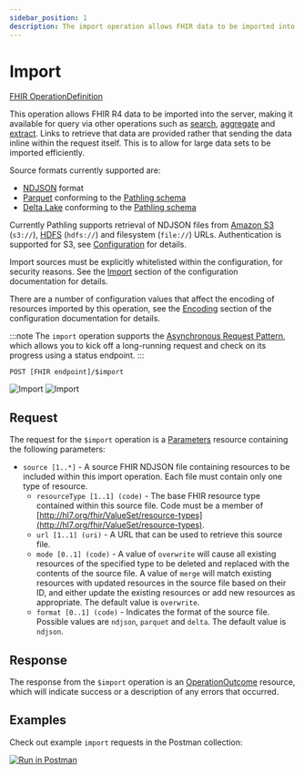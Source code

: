 ```yaml
---
sidebar_position: 1
description: The import operation allows FHIR data to be imported into the server, making it available for query via other operations such as search, aggregate and extract.
---
```


# Import

[FHIR OperationDefinition](https://pathling.csiro.au/fhir/OperationDefinition/import-7)

This operation allows FHIR R4 data to be imported into the server, making it
available for query via other operations such
as [search](./search), [aggregate](./aggregate) and [extract](./extract). Links
to retrieve that data are provided rather that sending the data inline within
the request itself. This is to allow for large data sets to be imported
efficiently.

Source formats currently supported are:

* [NDJSON](https://hl7.org/fhir/R4/nd-json.html) format
* [Parquet](https://parquet.apache.org/) conforming to
  the [Pathling schema](../../libraries/encoders/schema)
* [Delta Lake](https://delta.io/) conforming to
  the [Pathling schema](../../libraries/encoders/schema)

Currently Pathling supports retrieval of NDJSON files from
[Amazon S3](https://aws.amazon.com/s3/) (`s3://`),
[HDFS](https://hadoop.apache.org/docs/r1.2.1/hdfs_design.html) (`hdfs://`) and
filesystem (`file://`) URLs. Authentication is supported for S3, see
[Configuration](../configuration) for details.

Import sources must be explicitly whitelisted within the configuration, for
security reasons. See the [Import](../configuration#import) section of the
configuration documentation for details.

There are a number of configuration values that affect the encoding of resources
imported by this operation, see the [Encoding](../configuration#encoding)
section of the configuration documentation for details.

:::note
The `import` operation supports the [Asynchronous Request Pattern](../async),
which allows you to kick off a long-running request and check on its progress
using a status endpoint.
:::

```
POST [FHIR endpoint]/$import
```

![Import](../../../src/images/import.svg#light-mode-only "Import")
![Import](../../../src/images/import-dark.svg#dark-mode-only "Import")

## Request

The request for the `$import` operation is a
[Parameters](https://hl7.org/fhir/R4/parameters.html) resource containing the
following parameters:

- `source [1..*]` - A source FHIR NDJSON file containing resources to be
  included within this import operation. Each file must contain only one type of
  resource.
    - `resourceType [1..1] (code)` - The base FHIR resource type contained
      within this source file. Code must be a member of
      [http://hl7.org/fhir/ValueSet/resource-types](http://hl7.org/fhir/ValueSet/resource-types).
    - `url [1..1] (uri)` - A URL that can be used to retrieve this source file.
    - `mode [0..1] (code)` - A value of `overwrite` will cause all existing
      resources of the specified type to be deleted and replaced with the
      contents of the source file. A value of `merge` will match existing
      resources with updated resources in the source file based on their ID, and
      either update the existing resources or add new resources as appropriate.
      The default value is `overwrite`.
    - `format [0..1] (code)` - Indicates the format of the source file.
      Possible values are `ndjson`, `parquet` and `delta`. The default value
      is `ndjson`.

## Response

The response from the `$import` operation is an
[OperationOutcome](https://hl7.org/fhir/R4/operationoutcome.html) resource,
which will indicate success or a description of any errors that occurred.

## Examples

Check out example `import` requests in the Postman collection:

<a class="postman-link"
href="https://documenter.getpostman.com/view/634774/UVsQs48s#72ee4a60-e701-4d1a-af58-85a762301b6c">
<img src="https://run.pstmn.io/button.svg" alt="Run in Postman"/></a>

